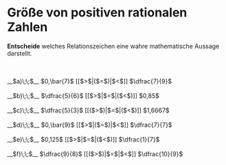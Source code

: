 <!--
version:  0.0.1

language: de

@style
input {
    text-align: center;
}

.flex-container {
    display: flex;
    flex-wrap: wrap;
    align-items: stretch;
    gap: 20px;
}

.flex-child {
    flex: 1;
    min-width: 350px;
    margin-right: 20px;
}

@media (max-width: 400px) {
    .flex-child {
        flex: 100%;
        margin-right: 0;
    }
}
@end

formula: \carry   \textcolor{red}{\scriptsize #1}
formula: \digit   \rlap{\carry{#1}}\phantom{#2}#2
formula: \permil  \text{‰}

import: https://raw.githubusercontent.com/LiaTemplates/Tikz-Jax/main/README.md

script: https://cdn.jsdelivr.net/gh/LiaTemplates/Tikz-Jax@main/dist/index.js


tags: Bruchrechnung, Dezimalzahlen, Periodizität, Zahlenverständnis, leicht, niedrig, Angeben

comment: Welche Zahl ist größer? Wähle aus.

author: Martin Lommatzsch

-->




# Größe von positiven rationalen Zahlen

**Entscheide** welches Relationszeichen eine wahre mathematische Aussage darstellt.

<br>
<section class="flex-container">
<div class="flex-child">
<br>
__$a)\;\;$__ $0,\bar{7}$ [[$>$|($=$)|$<$]] $\dfrac{7}{9}$ 
<br>
</div>
<div class="flex-child">
<br>
__$b)\;\;$__ $\dfrac{5}{6}$ [[$>$|$=$|($<$)]] $0,85$ 
<br>
</div>
<div class="flex-child">
<br>
__$c)\;\;$__ $\dfrac{5}{3}$ [[($>$)|$=$|($<$)]] $1,6667$ 
<br>
</div>
<div class="flex-child">
<br>
__$d)\;\;$__ $0,\bar{9}$ [[$>$|($=$)|$<$]] $\dfrac{7}{7}$ 
<br>
</div>
<div class="flex-child">
<br>
__$e)\;\;$__ $0,125$ [[$>$|$=$|($<$)]] $\dfrac{1}{7}$ 
<br>
</div>
<div class="flex-child">
<br>
__$f)\;\;$__ $\dfrac{9}{8}$ [[($>$)|$=$|$<$]] $\dfrac{10}{9}$ 

</div>
</section>
<br>
<br>
<br>
<br>

